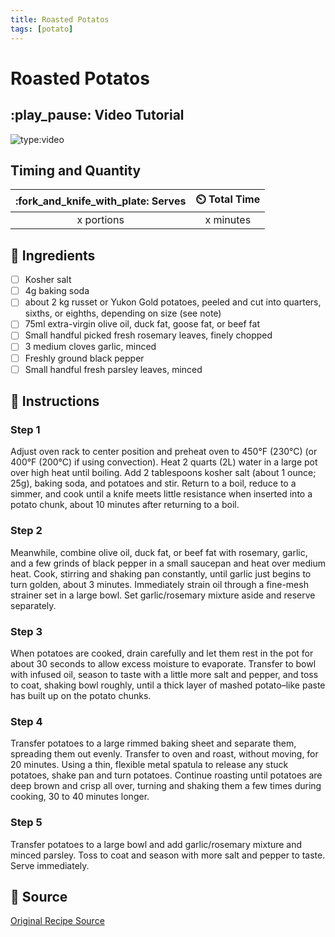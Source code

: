 ```yaml
---
title: Roasted Potatos
tags: [potato]
---
```


# Roasted Potatos

## :play_pause: Video Tutorial
![type:video](https://www.youtube.com/embed/_wx__fEyDj0?si=UmjA62RbPaLpgMlf)

## Timing and Quantity
| :fork_and_knife_with_plate: Serves | :timer_clock: Total Time |
|:----------------------------------:|:-----------------------: |
| x portions | x minutes |

## :salt: Ingredients
- [ ] Kosher salt
- [ ] 4g baking soda
- [ ] about 2 kg russet or Yukon Gold potatoes, peeled and cut into quarters, sixths, or eighths, depending on size (see note)
- [ ] 75ml extra-virgin olive oil, duck fat, goose fat, or beef fat
- [ ] Small handful picked fresh rosemary leaves, finely chopped
- [ ] 3 medium cloves garlic, minced
- [ ] Freshly ground black pepper
- [ ] Small handful fresh parsley leaves, minced

## :pencil: Instructions

### Step 1
Adjust oven rack to center position and preheat oven to 450°F (230°C) (or 400°F (200°C) if using convection). Heat 2 quarts (2L) water in a large pot over high heat until boiling. Add 2 tablespoons kosher salt (about 1 ounce; 25g), baking soda, and potatoes and stir. Return to a boil, reduce to a simmer, and cook until a knife meets little resistance when inserted into a potato chunk, about 10 minutes after returning to a boil.

### Step 2
Meanwhile, combine olive oil, duck fat, or beef fat with rosemary, garlic, and a few grinds of black pepper in a small saucepan and heat over medium heat. Cook, stirring and shaking pan constantly, until garlic just begins to turn golden, about 3 minutes. Immediately strain oil through a fine-mesh strainer set in a large bowl. Set garlic/rosemary mixture aside and reserve separately.

### Step 3
When potatoes are cooked, drain carefully and let them rest in the pot for about 30 seconds to allow excess moisture to evaporate. Transfer to bowl with infused oil, season to taste with a little more salt and pepper, and toss to coat, shaking bowl roughly, until a thick layer of mashed potato–like paste has built up on the potato chunks.

### Step 4
Transfer potatoes to a large rimmed baking sheet and separate them, spreading them out evenly. Transfer to oven and roast, without moving, for 20 minutes. Using a thin, flexible metal spatula to release any stuck potatoes, shake pan and turn potatoes. Continue roasting until potatoes are deep brown and crisp all over, turning and shaking them a few times during cooking, 30 to 40 minutes longer.

### Step 5
Transfer potatoes to a large bowl and add garlic/rosemary mixture and minced parsley. Toss to coat and season with more salt and pepper to taste. Serve immediately.

## :link: Source
[Original Recipe Source](https://www.seriouseats.com/the-best-roast-potatoes-ever-recipe)
